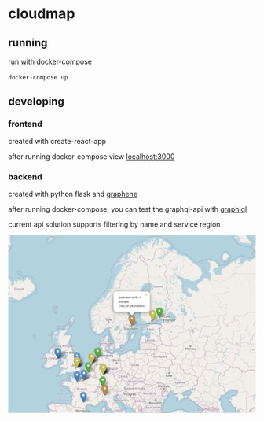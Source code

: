 # cloudmap

## running
run with docker-compose

`docker-compose up`

## developing

### frontend
created with create-react-app

after running docker-compose view [localhost:3000](http://localhost:3000/)

### backend
created with python flask and [graphene](https://graphene-python.org/)

after running docker-compose, you can test the graphql-api with [graphiql](http://localhost:5000/graphql?variables=null&operationName=awsEuropeClouds&query=query%20awsEuropeClouds%20%7B%0A%20%20clouds(name%3A%20%22aws%22%2C%20region%3A%20%22europe%22)%20%7B%0A%20%20%20%20name%0A%20%20%20%20cloudProvider%0A%20%20%20%20cloudDescription%0A%20%20%20%20geoRegion%0A%20%20%20%20geoLatitude%0A%20%20%20%20geoLongitude%0A%20%20%7D%0A%7D%0A)

current api solution supports filtering by name and service region

![mapimage](mapexample.png)
